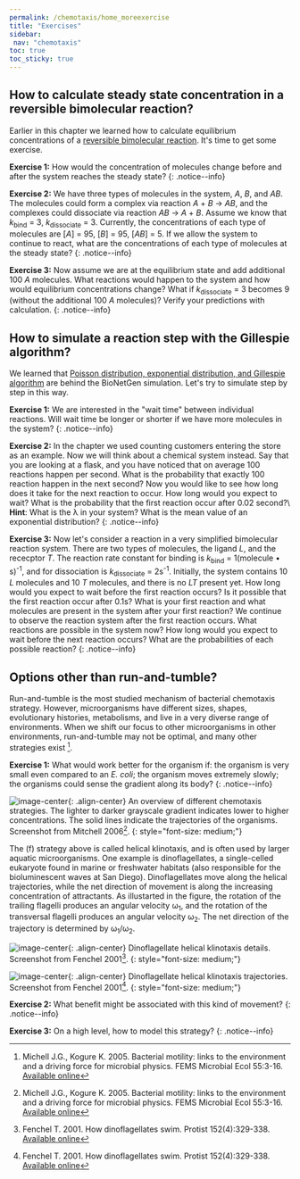 ```yaml
---
permalink: /chemotaxis/home_moreexercise
title: "Exercises"
sidebar:
 nav: "chemotaxis"
toc: true
toc_sticky: true
---
```


## How to calculate steady state concentration in a reversible bimolecular reaction?

Earlier in this chapter we learned how to calculate equilibrium concentrations of a [reversible bimolecular reaction](home_signal). It's time to get some exercise.

**Exercise 1:** How would the concentration of molecules change before and after the system reaches the steady state?
{: .notice--info}

**Exercise 2:** We have three types of molecules in the system, *A*, *B*, and *AB*. The molecules could form a complex via reaction *A* + *B* → *AB*, and the complexes could dissociate via reaction *AB* → *A* + *B*. Assume we know that *k*<sub>bind</sub> = 3, *k*<sub>dissociate</sub> = 3. Currently, the concentrations of each type of molecules are [*A*] = 95, [*B*] = 95, [*AB*] = 5. If we allow the system to continue to react, what are the concentrations of each type of molecules at the steady state?
{: .notice--info}

**Exercise 3:** Now assume we are at the equilibrium state and add additional 100 *A* molecules. What reactions would happen to the system and how would equilibrium concentrations change? What if *k*<sub>dissociate</sub> = 3 becomes 9 (without the additional 100 *A* molecules)? Verify your predictions with calculation.
{: .notice--info}

## How to simulate a reaction step with the Gillespie algorithm?

We learned that [Poisson distribution, exponential distribution, and Gillespie algorithm](home_signalpart2) are behind the BioNetGen simulation. Let's try to simulate step by step in this way.

**Exercise 1:** We are interested in the "wait time" between individual reactions. Will wait time be longer or shorter if we have more molecules in the system?
{: .notice--info}

**Exercise 2:** In the chapter we used counting customers entering the store as an example. Now we will think about a chemical system instead. Say that you are looking at a flask, and you have noticed that on average 100 reactions happen per second. What is the probability that exactly 100 reaction happen in the next second? Now you would like to see how long does it take for the next reaction to occur. How long would you expect to wait? What is the probability that the first reaction occur after 0.02 second?\\
 **Hint**: What is the λ in your system? What is the mean value of an exponential distribution?
{: .notice--info}

**Exercise 3:** Now let's consider a reaction in a very simplified bimolecular reaction system. There are two types of molecules, the ligand *L*, and the rececptor *T*. The reaction rate constant for binding is *k*<sub>bind</sub> = 1(molecule • s)<sup>-1</sup>, and for dissociation is *k*<sub>dissociate</sub> = 2s<sup>-1</sup>. Initially, the system contains 10 *L* molecules and 10 *T* molecules, and there is no *LT* present yet. How long would you expect to wait before the first reaction occurs? Is it possible that the first reaction occur after 0.1s? What is your first reaction and what molecules are present in the system after your first reaction? We continue to observe the reaction system after the first reaction occurs. What reactions are possible in the system now? How long would you expect to wait before the next reaction occurs? What are the probabilities of each possible reaction?
{: .notice--info}

## Options other than run-and-tumble?

Run-and-tumble is the most studied mechanism of bacterial chemotaxis strategy. However, microorganisms have different sizes, shapes, evolutionary histories, metabolisms, and live in a very diverse range of environments. When we shift our focus to other microorganisms in other environments, run-and-tumble may not be optimal, and many other strategies exist [^Mitchell2006].

**Exercise 1:** What would work better for the organism if: the organism is very small even compared to an *E. coli*; the organism moves extremely slowly; the organisms could sense the gradient along its body?
{: .notice--info}

![image-center](../assets/images/chemotaxis_exercise_moremodel.png){: .align-center}
An overview of different chemotaxis strategies. The lighter to darker grayscale gradient indicates lower to higher concentrations. The solid lines indicate the trajectories of the organisms. Screenshot from Mitchell 2006[^Mitchell2006].
{: style="font-size: medium;"}

The (f) strategy above is called helical klinotaxis, and is often used by larger aquatic microorganisms. One example is dinoflagellates, a single-celled eukaryote found in marine or freshwater habitats (also responsible for the bioluminescent waves at San Diego). Dinoflagellates move along the helical trajectories, while the net direction of movement is along the increasing concentration of attractants. As illustarted in the figure, the rotation of the trailing flagelli produces an angular velocity ω<sub>1</sub>, and the rotation of the transversal flagelli produces an angular velocity ω<sub>2</sub>. The net direction of the trajectory is determined by ω<sub>1</sub>/ω<sub>2</sub>.

![image-center](../assets/images/chemotaxis_exercise_helicalzoom.png){: .align-center}
Dinoflagellate helical klinotaxis details. Screenshot from Fenchel 2001[^Fenchel2001].
{: style="font-size: medium;"}

![image-center](../assets/images/chemotaxis_exercise_helicaltraj.png){: .align-center}
Dinoflagellate helical klinotaxis trajectories. Screenshot from Fenchel 2001[^Fenchel2001].
{: style="font-size: medium;"}

**Exercise 2:** What benefit might be associated with this kind of movement?
{: .notice--info}

**Exercise 3:** On a high level, how to model this strategy?
{: .notice--info}

[^Mitchell2006]: Michell J.G., Kogure K. 2005. Bacterial motility: links to the environment and a driving force for microbial physics. FEMS Microbial Ecol 55:3-16. [Available online](https://academic.oup.com/femsec/article/55/1/3/554107)

[^Fenchel2001]: Fenchel T. 2001. How dinoflagellates swim. Protist 152(4):329-338. [Available online](https://www.sciencedirect.com/science/article/pii/S1434461004700711)

